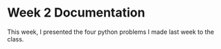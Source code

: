 # Week 2 Documentation
This week, I presented the four python problems I made last week to the class. 
